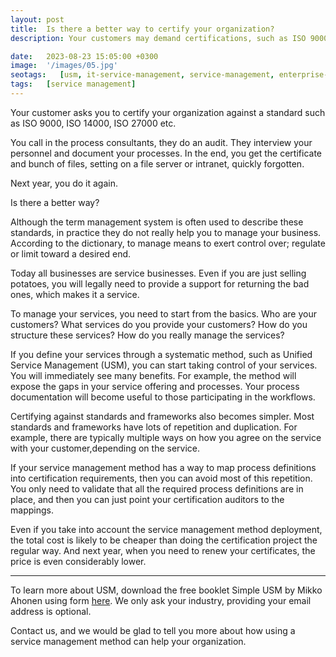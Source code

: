 ```yaml
---
layout: post
title:  Is there a better way to certify your organization?
description: Your customers may demand certifications, such as ISO 9000, ISO 14000, ISO 27000 etc. These projects are expensive and typically require outside consultants. In the end you may have your certificate, but the project probably did not help you to improve your organization. Even the process documents are just lying somewhere, and they are difficult to access. Is there a better way?

date:   2023-08-23 15:05:00 +0300
image:  '/images/05.jpg'
seotags:   [usm, it-service-management, service-management, enterprise-service-management, framework, standard, iso-27000, iso-9000, iso-14000, itil]
tags:   [service management]
---
```


Your customer asks you to certify your organization against a standard such as ISO 9000, ISO 14000, ISO 27000 etc.

You call in the process consultants, they do an audit. They interview your personnel and document your processes. In the end,
you get the certificate and bunch of files, setting on a file server or intranet, quickly forgotten.

Next year, you do it again.

Is there a better way?

Although the term management system is often used to describe these standards, in practice they do not really help you to manage 
your business. According to the dictionary, to manage means to exert control over; regulate or limit toward a desired end. 

Today all businesses are service businesses. Even if you are just selling potatoes, you will legally need to provide a support for returning 
the bad ones, which makes it a service.

To manage your services, you need to start from the basics. Who are your customers? What services do you provide your customers? 
How do you structure these services? How do you really manage the services?

If you define your services through a systematic method, such as Unified Service Management (USM), you can start taking
control of your services. You will immediately see many benefits. For example, the method will expose the gaps in your 
service offering and processes. Your process documentation will become useful to those participating in the workflows.

Certifying against standards and frameworks also becomes simpler. Most standards and frameworks have lots of repetition and 
duplication. For example, there are typically multiple ways on how you agree on the service  with your customer,depending
on the service.

If your service management method has a way to map process definitions into certification requirements, then you can avoid
most of this repetition. You only need to validate that all the required process definitions are in place, and then you can 
just point your certification auditors to the mappings.

Even if you take into account the service management method deployment, the total cost is likely to be cheaper than doing the
certification project the regular way. And next year, when you need to renew your certificates, the price is even considerably lower.

---

To learn more about USM, download the free booklet Simple USM by Mikko Ahonen using form
[here](https://usm.coach/public/resources/). We only ask your industry, providing your email address is optional.

Contact us, and we would be glad to tell you more about how using a service management method can help your organization.
